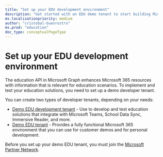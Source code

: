 ```yaml
---
title: "Set up your EDU development environment"
description: "Get started with an EDU demo tenant to start building Microsoft Graph education API solutions."
ms.localizationpriority: medium
author: "cristobal-buenrostro"
ms.prod: "education"
doc_type: conceptualPageType
---
```


# Set up your EDU development environment

The education API in Microsoft Graph enhances Microsoft 365 resources with information that is relevant for education scenarios. To implement and test your education solutions, you need to set up a demo developer tenant.

You can create two types of developer tenants, depending on your needs:

- [Demo EDU development tenant](/graph/msgraph-onboarding-devtenant) - Use to develop and test education solutions that integrate with Microsoft Teams, School Data Sync, Immersive Reader, and more.
- [Demo EDU tenant](/graph/msgraph-onboarding-edutenant) - Provides a fully functional Microsoft 365 environment that you can use for customer demos and for personal development.

Before you set up your demo EDU tenant, you must join the [Microsoft Partner Network](/graph/msgraph-onboarding-mpn).
